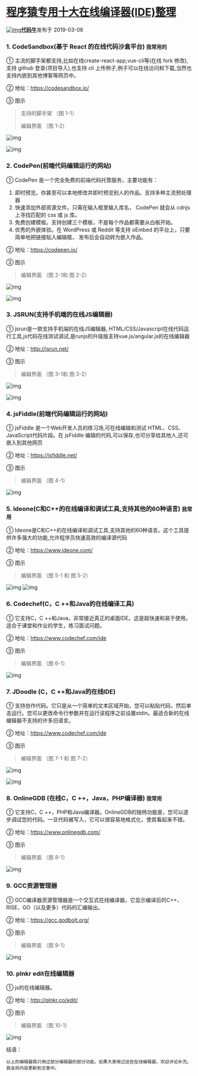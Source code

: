 # [程序猿专用十大在线编译器(IDE)整理](https://segmentfault.com/a/1190000018407482)

[![img](在线ide-imgs/4293245259-5c0f4831b47ac_huge128)**代码牛**](https://segmentfault.com/u/vidanao)发布于 2019-03-06

### 1. CodeSandbox(基于 React 的在线代码沙盒平台) `我常用的`

① 主流的脚手架都支持,比如在线create-react-app,vue-cli等(在线 fork 修改),支持 github 登录(项目导入),也支持 cli 上传例子,例子可以在线访问和下载,当然也支持内嵌到其他博客等网页中。

② 地址：https://codesandbox.io/

③ 图示

> 支持的脚手架 （图 1-1）
>
> 编辑界面 （图 1-2）

![img](在线ide-imgs/1460000018407485)

![img](在线ide-imgs/1460000018407486)

### 2. CodePen(前端代码编辑运行的网站)

① CodePen 是一个完全免费的前端代码托管服务，主要功能有：

1. 即时预览。你甚至可以本地修改并即时预览别人的作品。支持多种主流预处理器
2. 快速添加外部资源文件。只需在输入框里输入库名， CodePen 就会从 cdnjs 上寻找匹配的 css 或 js 库。
3. 免费创建模板。支持创建三个模板，不是每个作品都需要从白板开始。
4. 优秀的外嵌体验。在 WordPress 或 Reddit 等支持 oEmbed 的平台上，只要简单地把链接贴入编辑框，
   发布后会自动转为嵌入作品。

② 地址：https://codepen.io/

③ 图示

> 编辑界面 （图 2-1和 图 2-2）

![img](在线ide-imgs/1460000018407487)

![img](在线ide-imgs/1460000018407488)

### 3. JSRUN(支持手机端的在线JS编辑器)

① jsrun是一款支持手机端的在线JS编辑器, HTML/CSS/Javascript在线代码运行工具,js代码在线测试调试,是runjs的升级版支持vue.js/angular.js的在线编辑器

② 地址：http://jsrun.net/

③ 图示

> 编辑界面 （图 3-1和 图 3-2）

![img](在线ide-imgs/1460000018407489)

![img](在线ide-imgs/1460000018407490)

### 4. jsFiddle(前端代码编辑运行的网站)

① jsFiddle 是一个Web开发人员的练习场,可在线编辑和测试 HTML、CSS、JavaScript代码片段。在 jsFiddle 编辑的代码,可以保存,也可分享给其他人,还可嵌入到其他网页

② 地址：https://jsfiddle.net/

③ 图示

> 编辑界面 （图 4-1）

![img](在线ide-imgs/1460000018407491)

### 5. Ideone(C和C++的在线编译和调试工具,支持其他的60种语言) `我常用`

① Ideone是C和C++的在线编译和调试工具,支持其他的60种语言。这个工具提供许多强大的功能,允许程序员快速高效的编译源代码

② 地址：https://www.ideone.com/

③ 图示

> 编辑界面 （图 5-1 和 图 5-2）

![img](在线ide-imgs/1460000018407492)
![img](在线ide-imgs/1460000018407493)

### 6. Codechef(C，C ++和Java的在线编译工具)

① 它支持C，C ++和Java，非常接近真正的桌面IDE。这是超快速和易于使用。适合于课堂和作业的学生，练习面试问题。

② 地址：https://www.codechef.com/ide

③ 图示

> 编辑界面 （图 6-1）

![img](在线ide-imgs/1460000018407494)

### 7. JDoodle (C，C ++和Java的在线IDE)

① 支持协作代码。它只是从一个简单的文本区域开始，您可以粘贴代码，然后单击运行。您可以更改命令行参数并在运行该程序之前设置stdin。最适合新的在线编辑器不支持的许多旧语言。

② 地址：https://www.codechef.com/ide

③ 图示

> 编辑界面 （图 7-1 和 图 7-2）

![img](在线ide-imgs/1460000018407495)

![img](在线ide-imgs/1460000018407496)

### 8. OnlineGDB (在线C，C ++，Java，PHP编译器) `我常用`

① 它支持C，C ++，PHP和Java编译器。OnlineGDB的独特功能是，您可以逐步调试您的代码。一旦代码被写入，它可以很容易地格式化，使其看起来不错。

② 地址：https://www.onlinegdb.com/

③ 图示

> 编辑界面 （图 8-1）

![img](在线ide-imgs/1460000018407497)

### 9. GCC资源管理器

① GCC编译器资源管理器是一个交互式在线编译器，它显示编译后的C++、RISE、GO（以及更多）代码的汇编输出。

② 地址：https://gcc.godbolt.org/

③ 图示

> 编辑界面 （图 9-1）

![img](在线ide-imgs/1460000018407498)

### 10. plnkr edit在线编辑器

① js的在线编辑器。

② 地址：http://plnkr.co/edit/

③ 图示

> 编辑界面 （图 10-1）

![img](在线ide-imgs/1460000018407499)

结语：

```
以上的编辑器我只用过部分编辑器的部分功能，如果大家用过这些在线编辑器，欢迎评论补充。我会将内容更新到文章中。
```